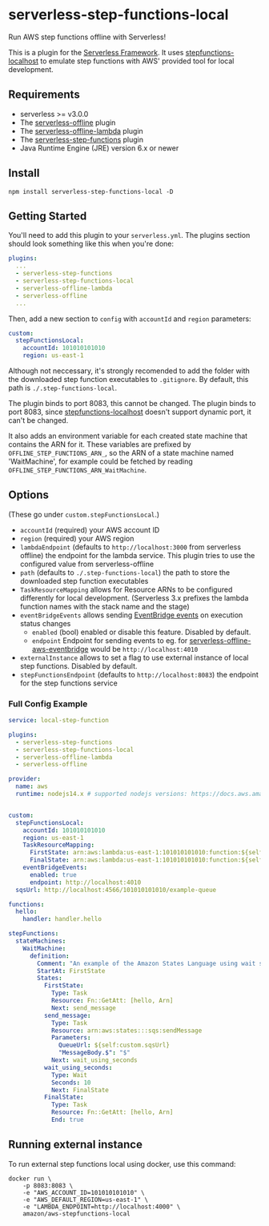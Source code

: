 # serverless-step-functions-local
Run AWS step functions offline with Serverless!

This is a plugin for the [Serverless Framework](https://serverless.com/).  It uses [stepfunctions-localhost](https://www.npmjs.com/package/stepfunctions-localhost) to emulate step functions with AWS' provided tool for local development.

## Requirements

- serverless >= v3.0.0
- The [serverless-offline](https://www.npmjs.com/package/serverless-offline) plugin
- The [serverless-offline-lambda](https://www.npmjs.com/package/serverless-offline-lambda) plugin
- The [serverless-step-functions](https://www.npmjs.com/package/serverless-step-functions) plugin
- Java Runtime Engine (JRE) version 6.x or newer

## Install

`npm install serverless-step-functions-local -D`

## Getting Started

You'll need to add this plugin to your `serverless.yml`.  The plugins section should look something like this when you're done:

```yaml
plugins:
  ...
  - serverless-step-functions
  - serverless-step-functions-local
  - serverless-offline-lambda
  - serverless-offline
  ...
```

Then, add a new section to `config` with `accountId` and `region` parameters:

```yaml
custom:
  stepFunctionsLocal:
    accountId: 101010101010
    region: us-east-1
```

Although not neccessary, it's strongly recomended to add the folder with the downloaded step function executables to `.gitignore`.  By default, this path is `./.step-functions-local`.

The plugin binds to port 8083, this cannot be changed.
The plugin binds to port 8083, since [stepfunctions-localhost](https://www.npmjs.com/package/stepfunctions-localhost) doesn't support dynamic port, it can't be changed.

It also adds an environment variable for each created state machine that contains the ARN for it.  These variables are prefixed by `OFFLINE_STEP_FUNCTIONS_ARN_`, so the ARN of a state machine named 'WaitMachine', for example could be fetched by reading `OFFLINE_STEP_FUNCTIONS_ARN_WaitMachine`.

## Options

(These go under `custom.stepFunctionsLocal`.)

- `accountId` (required) your AWS account ID
- `region` (required) your AWS region
- `lambdaEndpoint` (defaults to `http://localhost:3000` from serverless offline) the endpoint for the lambda service. This plugin tries to use the configured value from serverless-offline
- `path` (defaults to `./.step-functions-local`) the path to store the downloaded step function executables
- `TaskResourceMapping` allows for Resource ARNs to be configured differently for local development. (Serverless 3.x prefixes the lambda function names with the stack name and the stage)
- `eventBridgeEvents` allows sending [EventBridge events](https://docs.aws.amazon.com/step-functions/latest/dg/cw-events.html) on execution status changes
  - `enabled` (bool) enabled or disable this feature. Disabled by default.
  - `endpoint` Endpoint for sending events to eg. for [serverless-offline-aws-eventbridge](https://github.com/rubenkaiser/serverless-offline-eventBridge) would be `http://localhost:4010`
- `externalInstance` allows to set a flag to use external instance of local step functions. Disabled by default.
- `stepFunctionsEndpoint` (defaults to `http://localhost:8083`) the endpoint for the step functions service
### Full Config Example

```yaml
service: local-step-function

plugins:
  - serverless-step-functions
  - serverless-step-functions-local
  - serverless-offline-lambda
  - serverless-offline

provider:
  name: aws
  runtime: nodejs14.x # supported nodejs versions: https://docs.aws.amazon.com/lambda/latest/dg/lambda-runtimes.html


custom:
  stepFunctionsLocal:
    accountId: 101010101010
    region: us-east-1
    TaskResourceMapping:
      FirstState: arn:aws:lambda:us-east-1:101010101010:function:${self:service}-${opt:stage, self:provider.stage}-hello
      FinalState: arn:aws:lambda:us-east-1:101010101010:function:${self:service}-${opt:stage, self:provider.stage}-hello
    eventBridgeEvents:
      enabled: true
      endpoint: http://localhost:4010
  sqsUrl: http://localhost:4566/101010101010/example-queue

functions:
  hello:
    handler: handler.hello

stepFunctions:
  stateMachines:
    WaitMachine:
      definition:
        Comment: "An example of the Amazon States Language using wait states"
        StartAt: FirstState
        States:
          FirstState:
            Type: Task
            Resource: Fn::GetAtt: [hello, Arn]
            Next: send_message
          send_message:
            Type: Task
            Resource: arn:aws:states:::sqs:sendMessage
            Parameters:
              QueueUrl: ${self:custom.sqsUrl}
              "MessageBody.$": "$"
            Next: wait_using_seconds
          wait_using_seconds:
            Type: Wait
            Seconds: 10
            Next: FinalState
          FinalState:
            Type: Task
            Resource: Fn::GetAtt: [hello, Arn]
            End: true
```
## Running external instance

To run external step functions local using docker, use this command:

```
docker run \
    -p 8083:8083 \
    -e "AWS_ACCOUNT_ID=101010101010" \
    -e "AWS_DEFAULT_REGION=us-east-1" \
    -e "LAMBDA_ENDPOINT=http://localhost:4000" \
    amazon/aws-stepfunctions-local
```